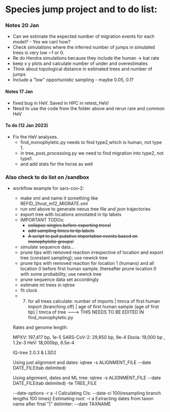 # Species jump project and to do list:

### Notes 20 Jan
- Can we estimate the expected number of migration events for each model? - Yes we can! how?
- Check simulations where the inferred number of jumps in simulated trees is very low ~1 or 0.
- Re do Hendra simulations because they include the human -> bat rate
- keep x y plots and calculate number of under and overestimates
- Think about topological distance in estimated trees and number of jumps
- Include a "low" opportunistic sampling - maybe 0.05, 0.1?


#### Notes 17 Jan
- fixed bug in HeV. Saved in HPC in retest_HeV/
- Need to use the code from the folder above and rerun rare and common HeV

#### To do (12 Jan 2023)
- Fix the HeV analyses.
  - find_monophyletic.py needs to find type2,which is human, not type 1.
  - in tree_post_processing.py we need to find migration into type2, not type1.
  - and add stats for the horse as well

### Also check to do list on /sandbox
- workflow example for sars-cov-2:
	- make xml and name it something like REFID_2host_m12_MIGRATE.xml
	- run xml above to generate nexus tree file and json trajectories
	- export tree with locations annotated in tip labels
	- IMPORTANT TODOs:
		- ~~collapse singles before exporting trees!~~
		- ~~add sampling times to tip labels~~
		- ~~A script to pull putative importation events based on monophyletic groups!~~ 
	- simulate sequence data...
	- prune tips with removed reaction irrespective of location and export tree (constant sampling); use newick tree
	- prune tips with removed reaction for location 1 (humans) and all location 0 before first human sample. thereafter prune location 0 with some probability; use newick tree
	- prune sequence data set accordingly
	- estimate ml trees in iqtree
	- fit clock 
	- 7. for all trees calculate: number of imports | tmrca of first human import (branching off) | age of first human sample (age of first tip) | tmrca of tree ---> THIS NEEDS TO BE EDITED IN find_monophyletic.py 
    
    
    Rates and genome length:
    
    MPXV: 197,417 bp, 1e-5
    SARS-CoV-2: 29,850 bp, 9e-4 
    Ebola: 19,000 bp , 1.2e-3 
    HeV: 18,000bp, 6.5e-4 
    
    
    IQ-tree 2.0.3 & LSD2
    
    Using just alignment and dates: iqtree -s ALIGNMENT_FILE --date DATE_FILE(tab delimited)  

    Using alignment, dates and ML tree: iqtree -s ALIGNMENT_FILE --date DATE_FILE(tab delimited) -te TREE_FILE 
    
    
    --date-options -r a  -l
    Calculating CIs: --date-ci 100(resampling branch lengths 100 times) 
    Estimating root: -r a
    Extracting dates from taxon name after final "|" delimiter:  --date TAXNAME
    
